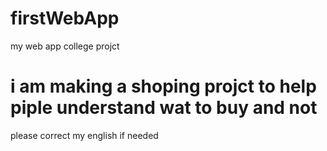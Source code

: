 # firstWebApp
my web app college projct
# i am making a shoping projct to help piple understand wat to buy and not 
please correct my english if needed
